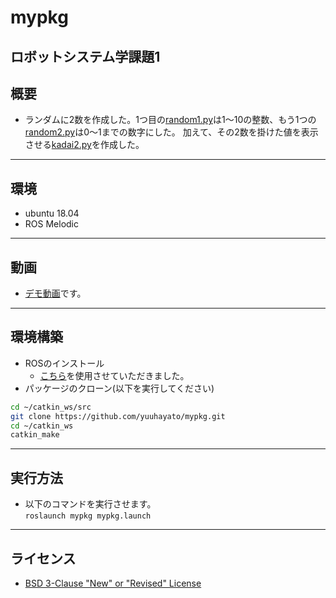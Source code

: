# mypkg
ロボットシステム学課題1
---
## 概要
  - ランダムに2数を作成した。1つ目の[random1.py](https://github.com/yuuhayato/mypkg/blob/main/scripts/random1.py)は1～10の整数、もう1つの[random2.py](https://github.com/yuuhayato/mypkg/blob/main/scripts/random2.py)は0～1までの数字にした。
  加えて、その2数を掛けた値を表示させる[kadai2.py](https://github.com/yuuhayato/mypkg/blob/main/scripts/kadai2.py)を作成した。
---
## 環境
  - ubuntu 18.04
  - ROS Melodic
---
## 動画
  - [デモ動画](ここ消して動画のurl入れる)です。
---
## 環境構築
  - ROSのインストール
      - [こちら](https://github.com/ryuichiueda/ros_setup_scripts_Ubuntu18.04_server)を使用させていただきました。
  - パッケージのクローン(以下を実行してください)
  ```sh
  cd ~/catkin_ws/src  
  git clone https://github.com/yuuhayato/mypkg.git  
  cd ~/catkin_ws
  catkin_make
  ```
---
## 実行方法
  - 以下のコマンドを実行させます。  
  `roslaunch mypkg mypkg.launch`
---
## ライセンス
  - [BSD 3-Clause "New" or "Revised" License](https://github.com/yuuhayato/mypkg/blob/main/LICENSE)
